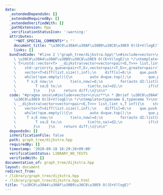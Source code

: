 ```yaml
---
data:
  _extendedDependsOn: []
  _extendedRequiredBy: []
  _extendedVerifiedWith: []
  _pathExtension: hpp
  _verificationStatusIcon: ':warning:'
  attributes:
    '*NOT_SPECIAL_COMMENTS*': ''
    document_title: "\u30C0\u30A4\u30AF\u30B9\u30C8\u30E9 O((E+V)logE)"
    links: []
  bundledCode: "#line 2 \"graph_tree/dijkstra.hpp\"\n#include<vector>\n\n/**\n * @brief\
    \ \u30C0\u30A4\u30AF\u30B9\u30C8\u30E9 O((E+V)logE)\n */\ntemplate<typename E,typename\
    \ T>\nstd::vector<T> __dijkstra(vector<vector<pair<E,T>>> list,lint s,T inf){\n\
    \    std::priority_queue<pair<T,E>,vector<pair<T,E>>,greater<pair<T,E>>>que;\n\
    \    vector<T>diff(list.size(),inf);\n    diff[s]=0;\n    que.push(make_pair(T(),s));\n\
    \    while(!que.empty()){\n        auto d=que.top();\n        que.pop();\n   \
    \     T x;E now;\n        tie(x,now)=d;\n        for(auto d2:list[now]){\n   \
    \         T sa;E to;\n            tie(to,sa)=d2;\n            if(chmin(diff[to],diff[now]+sa))que.emplace(diff[to],to);\n\
    \        }\n    }\n    return diff;\n}\n\n"
  code: "#pragma once\n#include<vector>\n\n/**\n * @brief \u30C0\u30A4\u30AF\u30B9\
    \u30C8\u30E9 O((E+V)logE)\n */\ntemplate<typename E,typename T>\nstd::vector<T>\
    \ __dijkstra(vector<vector<pair<E,T>>> list,lint s,T inf){\n    std::priority_queue<pair<T,E>,vector<pair<T,E>>,greater<pair<T,E>>>que;\n\
    \    vector<T>diff(list.size(),inf);\n    diff[s]=0;\n    que.push(make_pair(T(),s));\n\
    \    while(!que.empty()){\n        auto d=que.top();\n        que.pop();\n   \
    \     T x;E now;\n        tie(x,now)=d;\n        for(auto d2:list[now]){\n   \
    \         T sa;E to;\n            tie(to,sa)=d2;\n            if(chmin(diff[to],diff[now]+sa))que.emplace(diff[to],to);\n\
    \        }\n    }\n    return diff;\n}\n\n"
  dependsOn: []
  isVerificationFile: false
  path: graph_tree/dijkstra.hpp
  requiredBy: []
  timestamp: '2020-09-18 16:29:26+09:00'
  verificationStatus: LIBRARY_NO_TESTS
  verifiedWith: []
documentation_of: graph_tree/dijkstra.hpp
layout: document
redirect_from:
- /library/graph_tree/dijkstra.hpp
- /library/graph_tree/dijkstra.hpp.html
title: "\u30C0\u30A4\u30AF\u30B9\u30C8\u30E9 O((E+V)logE)"
---
```

